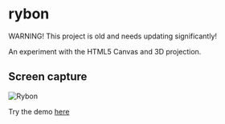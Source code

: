 # rybon
WARNING! This project is old and needs updating significantly!

An experiment with the HTML5 Canvas and 3D projection.

## Screen capture
![Rybon](rybon_demo.gif)

Try the demo [here](https://ribbon-fwk.netlify.com/)
